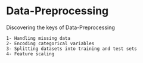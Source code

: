 ﻿# Data-Preprocessing
  Discovering the keys of Data-Preprocessing
  
    1- Handling missing data
    2- Encoding categorical variables
    3- Splitting datasets into training and test sets
    4- Feature scaling 
